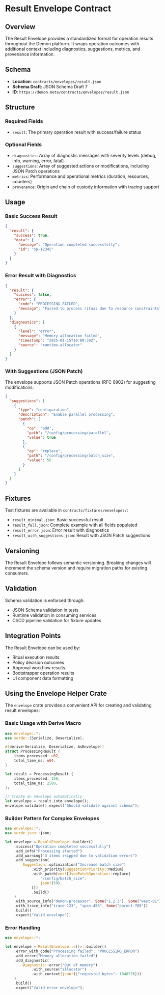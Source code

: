 # Result Envelope Contract

## Overview

The Result Envelope provides a standardized format for operation results throughout the Demon platform. It wraps operation outcomes with additional context including diagnostics, suggestions, metrics, and provenance information.

## Schema

- **Location**: `contracts/envelopes/result.json`
- **Schema Draft**: JSON Schema Draft 7
- **ID**: `https://demon.meta/contracts/envelopes/result.json`

## Structure

### Required Fields

- `result`: The primary operation result with success/failure status

### Optional Fields

- `diagnostics`: Array of diagnostic messages with severity levels (debug, info, warning, error, fatal)
- `suggestions`: Array of suggested actions or modifications, including JSON Patch operations
- `metrics`: Performance and operational metrics (duration, resources, counters)
- `provenance`: Origin and chain of custody information with tracing support

## Usage

### Basic Success Result

```json
{
  "result": {
    "success": true,
    "data": {
      "message": "Operation completed successfully",
      "id": "op-12345"
    }
  }
}
```

### Error Result with Diagnostics

```json
{
  "result": {
    "success": false,
    "error": {
      "code": "PROCESSING_FAILED",
      "message": "Failed to process ritual due to resource constraints"
    }
  },
  "diagnostics": [
    {
      "level": "error",
      "message": "Memory allocation failed",
      "timestamp": "2025-01-15T10:00:30Z",
      "source": "runtime.allocator"
    }
  ]
}
```

### With Suggestions (JSON Patch)

The envelope supports JSON Patch operations (RFC 6902) for suggesting modifications:

```json
{
  "suggestions": [
    {
      "type": "configuration",
      "description": "Enable parallel processing",
      "patch": [
        {
          "op": "add",
          "path": "/config/processing/parallel",
          "value": true
        },
        {
          "op": "replace",
          "path": "/config/processing/batch_size",
          "value": 50
        }
      ]
    }
  ]
}
```

## Fixtures

Test fixtures are available in `contracts/fixtures/envelopes/`:

- `result_minimal.json`: Basic successful result
- `result_full.json`: Complete example with all fields populated
- `result_error.json`: Error result with diagnostics
- `result_with_suggestions.json`: Result with JSON Patch suggestions

## Versioning

The Result Envelope follows semantic versioning. Breaking changes will increment the schema version and require migration paths for existing consumers.

## Validation

Schema validation is enforced through:
- JSON Schema validation in tests
- Runtime validation in consuming services
- CI/CD pipeline validation for fixture updates

## Integration Points

The Result Envelope can be used by:
- Ritual execution results
- Policy decision outcomes
- Approval workflow results
- Bootstrapper operation results
- UI component data formatting

## Using the Envelope Helper Crate

The `envelope` crate provides a convenient API for creating and validating result envelopes:

### Basic Usage with Derive Macro

```rust
use envelope::*;
use serde::{Serialize, Deserialize};

#[derive(Serialize, Deserialize, AsEnvelope)]
struct ProcessingResult {
    items_processed: u32,
    total_time_ms: u64,
}

let result = ProcessingResult {
    items_processed: 150,
    total_time_ms: 2500,
};

// Create an envelope automatically
let envelope = result.into_envelope();
envelope.validate().expect("Should validate against schema");
```

### Builder Pattern for Complex Envelopes

```rust
use envelope::*;
use serde_json::json;

let envelope = ResultEnvelope::builder()
    .success("Operation completed successfully")
    .add_info("Processing started")
    .add_warning("3 items skipped due to validation errors")
    .add_suggestion(
        Suggestion::optimization("Increase batch size")
            .with_priority(SuggestionPriority::Medium)
            .with_patch(vec![JsonPatchOperation::replace(
                "/config/batch_size",
                json!(50),
            )])
            .build()
    )
    .with_source_info("demon-processor", Some("1.2.3"), Some("west-01"))
    .with_trace_info("trace-123", "span-456", Some("parent-789"))
    .build()
    .expect("Valid envelope");
```

### Error Handling

```rust
use envelope::*;

let envelope = ResultEnvelope::<()>::builder()
    .error_with_code("Processing failed", "PROCESSING_ERROR")
    .add_error("Memory allocation failed")
    .add_diagnostic(
        Diagnostic::error("Out of memory")
            .with_source("allocator")
            .with_context(json!({"requested_bytes": 1048576}))
    )
    .build()
    .expect("Valid error envelope");
```